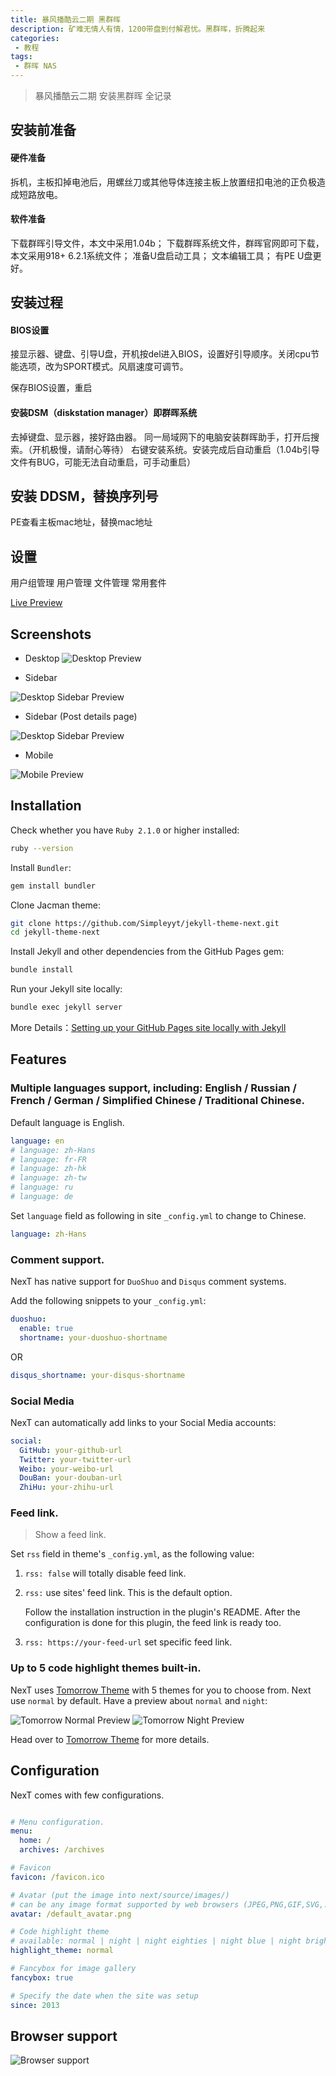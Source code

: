 ```yaml
---
title: 暴风播酷云二期 黑群晖
description: 矿难无情人有情，1200带盘到付解君忧。黑群晖，折腾起来
categories:
 - 教程
tags: 
 - 群晖 NAS
---
```


> 暴风播酷云二期 安装黑群晖 全记录

<!-- more -->



## 安装前准备
#### 硬件准备
拆机，主板扣掉电池后，用螺丝刀或其他导体连接主板上放置纽扣电池的正负极造成短路放电。

#### 软件准备
下载群晖引导文件，本文中采用1.04b；
下载群晖系统文件，群晖官网即可下载，本文采用918+ 6.2.1系统文件；
准备U盘启动工具；
文本编辑工具；
有PE U盘更好。

## 安装过程
#### BIOS设置
接显示器、键盘、引导U盘，开机按del进入BIOS，设置好引导顺序。关闭cpu节能选项，改为SPORT模式。风扇速度可调节。

保存BIOS设置，重启

#### 安装DSM（diskstation manager）即群晖系统
去掉键盘、显示器，接好路由器。
同一局域网下的电脑安装群晖助手，打开后搜索。（开机极慢，请耐心等待）
右键安装系统。安装完成后自动重启（1.04b引导文件有BUG，可能无法自动重启，可手动重启）

## 安装 DDSM，替换序列号
PE查看主板mac地址，替换mac地址

## 设置
用户组管理
用户管理
文件管理
常用套件

[Live Preview][1]

## Screenshots

* Desktop
![Desktop Preview][image-1]

* Sidebar

![Desktop Sidebar Preview][image-2]

* Sidebar (Post details page)

![Desktop Sidebar Preview][image-3]

* Mobile

![Mobile Preview][image-4]


## Installation

Check whether you have `Ruby 2.1.0` or higher installed:

```sh
ruby --version
```

Install `Bundler`:

```sh
gem install bundler
```

Clone Jacman theme:

```sh
git clone https://github.com/Simpleyyt/jekyll-theme-next.git
cd jekyll-theme-next
```

Install Jekyll and other dependencies from the GitHub Pages gem:

```sh
bundle install
```

Run your Jekyll site locally:

```sh
bundle exec jekyll server
```

More Details：[Setting up your GitHub Pages site locally with Jekyll][2]


## Features

### Multiple languages support, including: English / Russian / French / German / Simplified Chinese / Traditional Chinese.

Default language is English.

```yml
language: en
# language: zh-Hans
# language: fr-FR
# language: zh-hk
# language: zh-tw
# language: ru
# language: de
```

Set `language` field as following in site `_config.yml` to change to Chinese.

```yml
language: zh-Hans
```

### Comment support.

NexT has native support for `DuoShuo` and `Disqus` comment systems.

Add the following snippets to your `_config.yml`:

```yml
duoshuo:
  enable: true
  shortname: your-duoshuo-shortname
```

OR

```yml
disqus_shortname: your-disqus-shortname
```

### Social Media

NexT can automatically add links to your Social Media accounts:

```yml
social:
  GitHub: your-github-url
  Twitter: your-twitter-url
  Weibo: your-weibo-url
  DouBan: your-douban-url
  ZhiHu: your-zhihu-url
```

### Feed link.

> Show a feed link.

Set `rss` field in theme's `_config.yml`, as the following value:

1. `rss: false` will totally disable feed link.
2. `rss:` use sites' feed link. This is the default option.

	Follow the installation instruction in the plugin's README. After the configuration is done for this plugin, the feed link is ready too.

3. `rss: https://your-feed-url` set specific feed link.

### Up to 5 code highlight themes built-in.

NexT uses [Tomorrow Theme][3] with 5 themes for you to choose from.
Next use `normal` by default. Have a preview about `normal` and `night`:

![Tomorrow Normal Preview][image-5]
![Tomorrow Night Preview][image-6]

Head over to [Tomorrow Theme][4] for more details.

## Configuration

NexT comes with few configurations.

```yml

# Menu configuration.
menu:
  home: /
  archives: /archives

# Favicon
favicon: /favicon.ico

# Avatar (put the image into next/source/images/)
# can be any image format supported by web browsers (JPEG,PNG,GIF,SVG,..)
avatar: /default_avatar.png

# Code highlight theme
# available: normal | night | night eighties | night blue | night bright
highlight_theme: normal

# Fancybox for image gallery
fancybox: true

# Specify the date when the site was setup
since: 2013

```

## Browser support

![Browser support][image-7]

[1]:	https://simpleyyt.github.io/jekyll-theme-next/
[2]:	https://help.github.com/articles/setting-up-your-github-pages-site-locally-with-jekyll/
[3]:	https://github.com/chriskempson/tomorrow-theme
[4]:	https://github.com/chriskempson/tomorrow-theme

[image-1]:	https://iissnan.com/nexus/next/desktop-preview.png
[image-2]:	https://iissnan.com/nexus/next/desktop-sidebar-preview.png
[image-3]:	https://iissnan.com/nexus/next/desktop-sidebar-toc.png
[image-4]:	https://iissnan.com/nexus/next/mobile.png
[image-5]:	https://iissnan.com/nexus/next/tomorrow-normal.png
[image-6]:	https://iissnan.com/nexus/next/tomorrow-night.png
[image-7]:	https://iissnan.com/nexus/next/browser-support.png